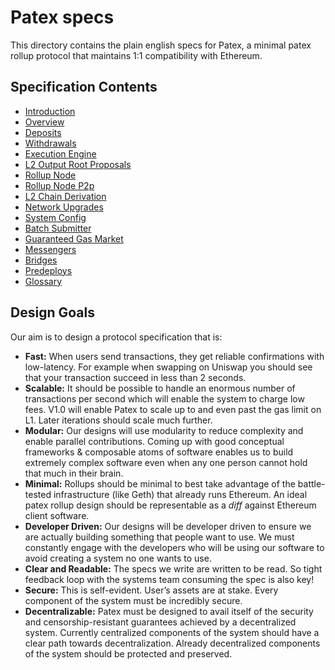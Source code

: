 <!-- DOCTOC SKIP -->
# Patex specs

This directory contains the plain english specs for Patex, a minimal patex rollup protocol
that maintains 1:1 compatibility with Ethereum.

## Specification Contents

- [Introduction](introduction.md)
- [Overview](overview.md)
- [Deposits](deposits.md)
- [Withdrawals](withdrawals.md)
- [Execution Engine](exec-engine.md)
- [L2 Output Root Proposals](proposals.md)
- [Rollup Node](rollup-node.md)
- [Rollup Node P2p](rollup-node-p2p.md)
- [L2 Chain Derivation](derivation.md)
- [Network Upgrades](network-upgrades.md)
- [System Config](system_config.md)
- [Batch Submitter](batcher.md)
- [Guaranteed Gas Market](guaranteed-gas-market.md)
- [Messengers](messengers.md)
- [Bridges](bridges.md)
- [Predeploys](predeploys.md)
- [Glossary](glossary.md)

## Design Goals

Our aim is to design a protocol specification that is:

- **Fast:** When users send transactions, they get reliable confirmations with low-latency.
  For example when swapping on Uniswap you should see that your transaction succeed in less than 2
  seconds.
- **Scalable:** It should be possible to handle an enormous number of transactions
  per second which will enable the system to charge low fees.
  V1.0 will enable Patex to scale up to and even past the gas limit on L1.
  Later iterations should scale much further.
- **Modular:** Our designs will use modularity to reduce complexity and enable parallel
  contributions. Coming up with good conceptual frameworks & composable atoms of software enables us
  to build extremely complex software even when any one person cannot hold that much in their brain.
- **Minimal:** Rollups should be minimal to best take advantage of the battle-tested infrastructure
  (like Geth) that already runs Ethereum. An ideal patex rollup design should be representable
  as a *diff* against Ethereum client software.
- **Developer Driven:** Our designs will be developer driven to ensure we are actually building
  something that people want to use. We must constantly engage with the developers who will be using
  our software to avoid creating a system no one wants to use.
- **Clear and Readable:** The specs we write are written to be read. So tight feedback loop with the
  systems team consuming the spec is also key!
- **Secure:** This is self-evident.
  User’s assets are at stake. Every component of the system must be incredibly secure.
- **Decentralizable:** Patex must be designed to avail itself of the security and
  censorship-resistant guarantees achieved by a decentralized system.
  Currently centralized components of the system should have a clear path towards decentralization.
  Already decentralized components of the system should be protected and preserved.
